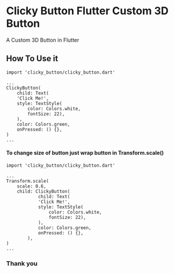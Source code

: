 # Clicky Button Flutter Custom 3D Button

A Custom 3D Button in Flutter

## How To Use it

```
import 'clicky_button/clicky_button.dart'

...
ClickyButton(
    child: Text(
    'Click Me!',
    style: TextStyle(
        color: Colors.white,
        fontSize: 22),
    ),
    color: Colors.green,
    onPressed: () {},
)
...
```

#### To change size of button just wrap button in Transform.scale()

```
import 'clicky_button/clicky_button.dart'

...
Transform.scale(
    scale: 0.6,
    child: ClickyButton(
            child: Text(
            'Click Me!',
            style: TextStyle(
                color: Colors.white,
                fontSize: 22),
            ),
            color: Colors.green,
            onPressed: () {},
        ),
)
...
```

### Thank you
